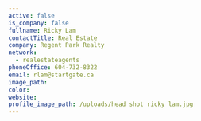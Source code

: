 ```yaml
---
active: false
is_company: false
fullname: Ricky Lam
contactTitle: Real Estate
company: Regent Park Realty
network:
  - realestateagents
phoneOffice: 604-732-8322
email: rlam@startgate.ca
image_path:
color:
website:
profile_image_path: /uploads/head shot ricky lam.jpg
---
```



